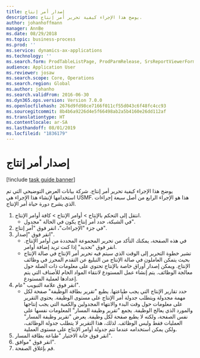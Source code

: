 ```yaml
---
title: إصدار أمر إنتاج
description: يوضح هذا الإجراء كيفية تحرير أمر إنتاج.
author: johanhoffmann
manager: AnnBe
ms.date: 08/29/2018
ms.topic: business-process
ms.prod: ''
ms.service: dynamics-ax-applications
ms.technology: ''
ms.search.form: ProdTableListPage, ProdParmRelease, SrsReportViewerForm
audience: Application User
ms.reviewer: josaw
ms.search.scope: Core, Operations
ms.search.region: Global
ms.author: johanho
ms.search.validFrom: 2016-06-30
ms.dyn365.ops.version: Version 7.0.0
ms.openlocfilehash: 2676d9fd98ce7166f011cf55d043c6f48fc4cc93
ms.sourcegitcommit: 8b4b6a9226d4e5f66498ab2a5b4160e26dd112af
ms.translationtype: HT
ms.contentlocale: ar-SA
ms.lasthandoff: 08/01/2019
ms.locfileid: "1836179"
---
```

# <a name="release-a-production-order"></a>إصدار أمر إنتاج

[!include [task guide banner](../../includes/task-guide-banner.md)]

يوضح هذا الإجراء كيفية تحرير أمر إنتاج. شركة بيانات العرض التوضيحي التي تم استخدامها لإنشاء هذا الإجراء هي USMF. هذا هو الإجراء الرابع من أصل سبعة إجراءات الذي يشرح دورة حياة أمر الإنتاج.

1. انتقل إلى التحكم بالإنتاج‬ > أوامر الإنتاج > كافة أوامر الإنتاج.
    * في الشبكة، حدد أمر إنتاج يكون في الحالة "مجدول‬".  
2. في جزء "الإجراءات"، انقر فوق "أمر إنتاج".
3. انقر فوق "إصدار".
    * في هذه الصفحة، يمكنك التأكد من تحرير المجموعة المحددة من أوامر الإنتاج. انقر فوق "تحديد" إذا كنت تريد إضافة أوامر.  
    * تشير خطوة التحرير إلى الوقت الذي سيتم فيه تحرير أمر الإنتاج في صالة الإنتاج بحيث يتمكن العاملون في صالة الإنتاج من التبليغ عن التقدم المحرز في وظائف الإنتاج. ويمكن إصدار أوراق خاصة بالإنتاج تحتوي على معلومات ذات الصلة حول معالجة الوظائف. يتم إنشاء عمل المستودع لانتقاء المواد الخام للأصناف التي يتم إعدادها لعملية المستودع.  
4. انقر فوق علامة التبويب "عام".
    * حدد تقارير الإنتاج التي يجب طباعتها. يطبع "تقرير بطاقة الوظيفة‬" صفحة لكل مهمة مجدولة ويتطلب جدولة أمر الإنتاج على مستوى الوظيفة‬. يحتوي التقرير على معلومات حول وقت البدء والانتهاء المجدولين والكمية التي يجب إنتاجها والمورد الذي يعالج الوظيفة. يجمع "تقرير وظيفة المسار" المعلومات نفسها على نفس الصفحة، ولكنه لا يطبع صفحة لكل وظيفة. يعرض "تقرير وظيفة المسار" العمليات فقط وليس الوظائف. لذلك، هذا التقرير لا يتطلب جدولة الوظائف، ولكن يمكن استخدامه عندما تتم جدولة أوامر الإنتاج على مستوى العملية.  
5. انقر فوق خانة الاختيار "طباعة بطاقة المسار".
6. انقر فوق "موافق".
7. قم بإغلاق الصفحة.

